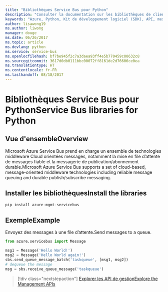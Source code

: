 ```yaml
---
title: "Bibliothèques Service Bus pour Python"
description: "Consulter la documentation sur les bibliothèques de client et de gestion Python pour Service Bus"
keywords: "Azure, Python, Kit de développement logiciel (SDK), API, messagerie, pubsub, pub-sub, répartiteur de messages"
author: lisawong19
ms.author: liwong
manager: douge
ms.date: 06/26/2017
ms.topic: article
ms.devlang: python
ms.service: service-bus
ms.openlocfilehash: bf7be945f2c7a3daea93ff4e5b770459c00632c8
ms.sourcegitcommit: 3617d0db0111bbc00072ff8161de2d76606ce0ea
ms.translationtype: HT
ms.contentlocale: fr-FR
ms.lasthandoff: 08/18/2017
---
```

# <a name="service-bus-libraries-for-python"></a><span data-ttu-id="cfcea-104">Bibliothèques Service Bus pour Python</span><span class="sxs-lookup"><span data-stu-id="cfcea-104">Service Bus libraries for Python</span></span>

## <a name="overview"></a><span data-ttu-id="cfcea-105">Vue d'ensemble</span><span class="sxs-lookup"><span data-stu-id="cfcea-105">Overview</span></span>

<span data-ttu-id="cfcea-106">Microsoft Azure Service Bus prend en charge un ensemble de technologies middleware Cloud orientées messages, notamment la mise en file d’attente de messages fiable et la messagerie de publication/abonnement durable.</span><span class="sxs-lookup"><span data-stu-id="cfcea-106">Microsoft Azure Service Bus supports a set of cloud-based, message-oriented middleware technologies including reliable message queuing and durable publish/subscribe messaging.</span></span> 

## <a name="install-the-libraries"></a><span data-ttu-id="cfcea-107">Installer les bibliothèques</span><span class="sxs-lookup"><span data-stu-id="cfcea-107">Install the libraries</span></span>
```bash
pip install azure-mgmt-servicebus
```

## <a name="example"></a><span data-ttu-id="cfcea-108">Exemple</span><span class="sxs-lookup"><span data-stu-id="cfcea-108">Example</span></span>
<span data-ttu-id="cfcea-109">Envoyez des messages à une file d’attente.</span><span class="sxs-lookup"><span data-stu-id="cfcea-109">Send messages to a queue.</span></span>

```python
from azure.servicebus import Message

msg1 = Message('Hello World!')
msg2 = Message('Hello World again!')
sbs.send_queue_message_batch('taskqueue', [msg1, msg2])
# dequeue the message
msg = sbs.receive_queue_message('taskqueue')
```
> [!div class="nextstepaction"]
> [<span data-ttu-id="cfcea-110">Explorer les API de gestion</span><span class="sxs-lookup"><span data-stu-id="cfcea-110">Explore the Management APIs</span></span>](/python/api/overview/azure/servicebus/managementlibrary)

